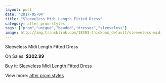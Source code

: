 ```yaml
---
layout: post
date: '2017-05-04'
title: "Sleeveless Midi Length Fitted Dress"
category: after prom styles
tags: ["prom","unique","beaded","dresses","sleeveless"]
image: http://img.transblink.com/18303-thickbox_default/sleeveless-midi-length-fitted-dress.jpg
---
```

Sleeveless Midi Length Fitted Dress

On Sales: **$302.99**
<a href="https://www.transblink.com/en/after-prom-styles/5728-sleeveless-midi-length-fitted-dress.html"><amp-img layout="responsive" width="600" height="600" src="//img.transblink.com/18303-thickbox_default/sleeveless-midi-length-fitted-dress.jpg" alt="Sleeveless Midi Length Fitted Dress 0" /></a>
<a href="https://www.transblink.com/en/after-prom-styles/5728-sleeveless-midi-length-fitted-dress.html"><amp-img layout="responsive" width="600" height="600" src="//img.transblink.com/18304-thickbox_default/sleeveless-midi-length-fitted-dress.jpg" alt="Sleeveless Midi Length Fitted Dress 1" /></a>

Buy it: [Sleeveless Midi Length Fitted Dress](https://www.transblink.com/en/after-prom-styles/5728-sleeveless-midi-length-fitted-dress.html "Sleeveless Midi Length Fitted Dress")

View more: [after prom styles](https://www.transblink.com/en/55-after-prom-styles "after prom styles")